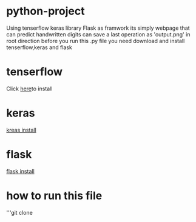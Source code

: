# python-project
Using tenserflow keras library
Flask as framwork
its simply webpage that can predict  handwritten digits
can save a last operation as 'output.png' in root direction
before you run this .py file you need download and install tenserflow,keras and flask

# tenserflow 
Click [here](https://www.tensorflow.org/install/)to install 
# keras
[kreas install](https://keras.io/#installation)
# flask 
[flask install](http://flask.pocoo.org/docs/0.12/installation/)
# how to run this file
'''git clone 
